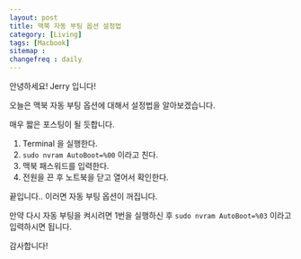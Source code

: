 ```yaml
---
layout: post
title: 맥북 자동 부팅 옵션 설정법
category: [Living]
tags: [Macbook]
sitemap :
changefreq : daily
---
```


안녕하세요! Jerry 입니다!

오늘은 맥북 자동 부팅 옵션에 대해서 설정법을 알아보겠습니다.

매우 짧은 포스팅이 될 듯합니다.

1. Terminal 을 실행한다.
2. `sudo nvram AutoBoot=%00` 이라고 친다.
3. 맥북 패스워드를 입력한다.
4. 전원을 끈 후 노트북을 닫고 열어서 확인한다.

끝입니다.. 이러면 자동 부팅 옵션이 꺼집니다.

만약 다시 자동 부팅을 켜시려면 1번을 실행하신 후 `sudo nvram AutoBoot=%03` 이라고 입력하시면 됩니다.

감사합니다!
